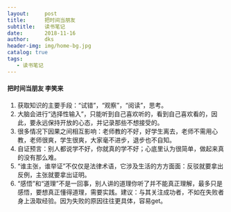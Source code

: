 ```yaml
---
layout:     post
title:      把时间当朋友 
subtitle:   读书笔记
date:       2018-11-16
author:     dks
header-img: img/home-bg.jpg
catalog: true
tags:
   - 读书笔记
---
```




#### 把时间当朋友 李笑来

1. 获取知识的主要手段：“试错”，“观察”，“阅读”，思考。
2. 大脑会进行“选择性输入”，只能听到自己喜欢听的，看到自己喜欢看的，因此，要永远保持开放的心态，并记录那些不想接受的。
3. 很多情况下因果之间相互影响：老师教的不好，好学生离去，老师不需用心教，老师很爽，学生很爽，大家毫不进步，退步也不自知。
4. 自证预言：别人都说学不好，你就真的学不好；心底里认为很简单，做起来真的没有那么难。
5. “谁主张，谁举证”不仅仅是法律术语，它涉及生活的方方面面：反驳就要拿出反例，主张就要拿出证明。
6. “感悟”和“道理”不是一回事，别人讲的道理你听了并不能真正理解，最多只是感悟，要想真正懂得道理，需要实践。建议：与其关注成功者，不如在失败者身上汲取经验。因为失败的原因往往更具体，容易get。